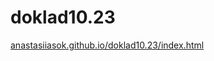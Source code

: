 # doklad10.23

<a href="https://anastasiiasok.github.io/doklad10.23" target="_blank">anastasiiasok.github.io/doklad10.23/index.html</a>






